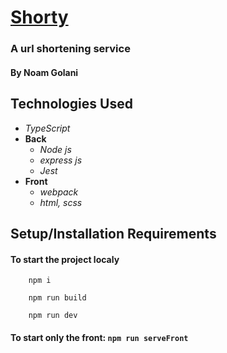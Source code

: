 # [Shorty](https://sheltered-reef-79501.herokuapp.com/app/)

### A url shortening service

#### By Noam Golani

## Technologies Used

- _TypeScript_
- **Back**
	- _Node js_
	- _express js_
	- _Jest_
-	**Front** 
	- _webpack_
	- _html, scss_

## Setup/Installation Requirements

#### To start the project localy

```
	npm i
	
	npm run build
	
	npm run dev
```

#### To start only the front: `npm run serveFront`

